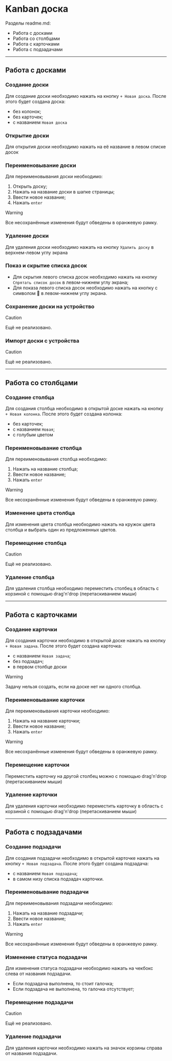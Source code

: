 # Kanban доска

Разделы readme.md:

-   Работа с досками
-   Работа со столбцами
-   Работа с карточками
-   Работа с подзадачами

---

## Работа с досками

### Создание доски

Для создание доски необходимо нажать на кнопку `+ Новая доска`. После этого будет создана доска:

-   без колонок;
-   без карточек;
-   с названием `Новая доска`

### Открытие доски

Для открытия доски необходимо нажать на её название в левом списке досок

### Переименовывание доски

Для переименовывания доски необходимо:

1. Открыть доску;
2. Нажать на название доски в шапке страницы;
3. Ввести новое название;
4. Нажать `enter`

> [!WARNING]
> Все несохранённые изменения будут обведены в оранжевую рамку.

### Удаление доски

Для удаления доски необходимо нажать на кнопку `Удалить доску` в верхнем-левом углу экрана

### Показ и скрытие списка досок

-   Для скрытия левого списка досок необходимо нажать на кнопку `Спрятать список досок` в левом-нижнем углу экрана;
-   Для показа левого списка досок необходимо нажать на кнопку с символом :eyes: в левом-нижнем углу экрана.

### Сохранение доски на устройство

> [!CAUTION]
> Ещё не реализовано.

### Импорт доски с устройства

> [!CAUTION]
> Ещё не реализовано.

---

## Работа со столбцами

### Создание столбца

Для создания столбца необходимо в открытой доске нажать на кнопку `+ Новая колонка`. После этого будет создана колонка:

-   без карточек;
-   с названием `Новая`;
-   с голубым цветом

### Переименовывание столбца

Для переименовывания столбца необходимо:

1. Нажать на название столбца;
2. Ввести новое название;
3. Нажать `enter`

> [!WARNING]
> Все несохранённые изменения будут обведены в оранжевую рамку.

### Изменение цвета столбца

Для изменения цвета столбца необходимо нажать на кружок цвета столбца и выбрать один из предложенных цветов.

### Перемещение столбца

> [!CAUTION]
> Ещё не реализовано.

### Удаление столбца

Для удаления столбца необходимо переместить столбец в область с корзиной с помощью drag'n'drop (перетаскиванием мыши)

---

## Работа с карточками

### Создание карточки

Для создания карточки необходимо в открытой доске нажать на кнопку `+ Новая задача`. После этого будет создана карточка:

-   с названием `Новая задача`;
-   без подзадач;
-   в первом столбце доски

> [!WARNING]
> Задачу нельзя создать, если на доске нет ни одного столбца.

### Переименовывание карточки

Для переименовывания карточки необходимо:

1. Нажать на название карточки;
2. Ввести новое название;
3. Нажать `enter`

> [!WARNING]
> Все несохранённые изменения будут обведены в оранжевую рамку.

### Перемещение карточки

Переместить карточку на другой столбец можно с помощью drag'n'drop (перетаскиванием мыши)

### Удаление карточки

Для удаления карточки необходимо переместить карточку в область с корзиной с помощью drag'n'drop (перетаскиванием мыши)

---

## Работа с подзадачами

### Создание подзадачи

Для создания подзадачи необходимо в открытой карточке нажать на кнопку `+ Новая подзадача`. После этого будет создана подзадача:

-   с названием `Новая подзадача`;
-   в самом низу списка подзадач карточки.

### Переименовывание подзадачи

Для переименовывания подзадачи необходимо:

1. Нажать на название подзадачи;
2. Ввести новое название;
3. Нажать `enter`

> [!WARNING]
> Все несохранённые изменения будут обведены в оранжевую рамку.

### Изменение статуса подзадачи

Для изменения статуса подзадачи необходимо нажать на чекбокс слева от названия подзадачи.

-   Если подзадача выполнена, то стоит галочка;
-   Если подзадача не выполнена, то галочка отсутствует;

### Перемещение подзадачи

> [!CAUTION]
> Ещё не реализовано.

### Удаление подзадачи

Для удаления карточки необходимо нажать на значок корзины справа от названия подзадачи.
